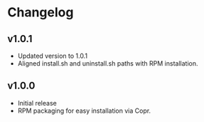 # Changelog

## v1.0.1
- Updated version to 1.0.1
- Aligned install.sh and uninstall.sh paths with RPM installation.

## v1.0.0
- Initial release
- RPM packaging for easy installation via Copr.
